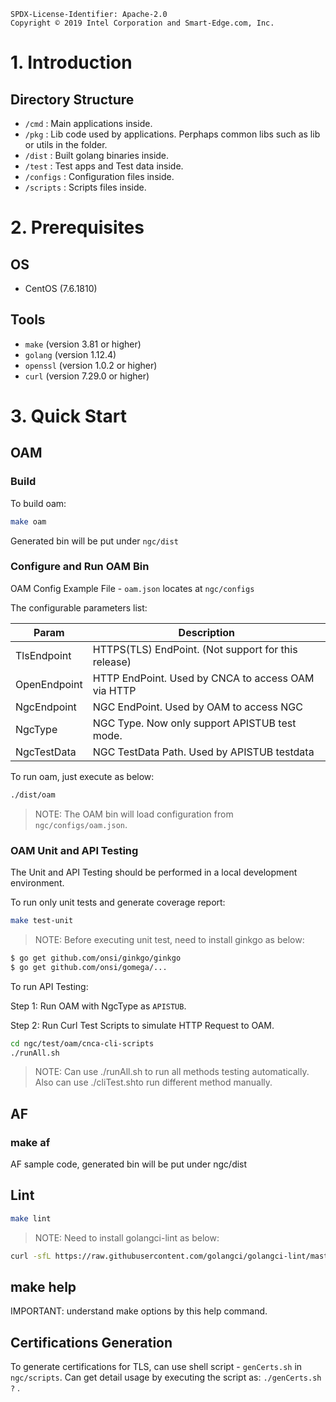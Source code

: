 ```text
SPDX-License-Identifier: Apache-2.0
Copyright © 2019 Intel Corporation and Smart-Edge.com, Inc.
```
# 1. Introduction
## Directory Structure
- `/cmd` : Main applications inside. 
- `/pkg` : Lib code used by applications. Perphaps common libs such as lib or utils in the folder. 
- `/dist` : Built golang binaries inside. 
- `/test` : Test apps and Test data inside. 
- `/configs` : Configuration files inside. 
- `/scripts` : Scripts files inside. 

# 2. Prerequisites
## OS
- CentOS (7.6.1810)

## Tools
- `make` (version 3.81 or higher)
- `golang` (version 1.12.4)
- `openssl` (version 1.0.2 or higher)
- `curl` (version 7.29.0 or higher)

# 3. Quick Start
## OAM
### Build

To build oam:

```sh
make oam
```
Generated bin will be put under `ngc/dist`

### Configure and Run OAM Bin

OAM Config Example File - `oam.json` locates at `ngc/configs`

The configurable parameters list:

| Param              | Description                                              |
|--------------------|----------------------------------------------------------|
| TlsEndpoint        | HTTPS(TLS) EndPoint. (Not support for this release)      |
| OpenEndpoint       | HTTP EndPoint. Used by CNCA to access OAM via HTTP       |
| NgcEndpoint        | NGC EndPoint. Used by OAM to access NGC                  |
| NgcType            | NGC Type. Now only support APISTUB test mode.            |
| NgcTestData        | NGC TestData Path. Used by APISTUB testdata              |

To run oam, just execute as below:
```sh
./dist/oam
```

> NOTE: The OAM bin will load configuration from `ngc/configs/oam.json`.

### OAM Unit and API Testing

The Unit and API Testing should be performed in a local development environment. 

To run only unit tests and generate coverage report:
```sh
make test-unit
```

> NOTE: Before executing unit test, need to install ginkgo as below:

```sh
$ go get github.com/onsi/ginkgo/ginkgo
$ go get github.com/onsi/gomega/...
```


To run API Testing:

Step 1: Run OAM with NgcType as `APISTUB`.

Step 2: Run Curl Test Scripts to simulate HTTP Request to OAM.
```sh
cd ngc/test/oam/cnca-cli-scripts
./runAll.sh
```
> NOTE: Can use ./runAll.sh to run all methods testing automatically. Also can use ./cliTest.shto run different method manually.


## AF
### make af
AF sample code, generated bin will be put under ngc/dist



## Lint

```sh
make lint
```
> NOTE: Need to install golangci-lint as below:
```sh
curl -sfL https://raw.githubusercontent.com/golangci/golangci-lint/master/install.sh| sh -s -- -b $(go env GOPATH)/bin v1.21.0
```

## make help
IMPORTANT: understand make options by this help command.


## Certifications Generation

To generate certifications for TLS, can use shell script - `genCerts.sh` in `ngc/scripts`. 
Can get detail usage by executing the script as: `./genCerts.sh ?` .
